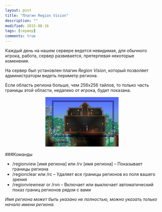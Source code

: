 ```yaml
---
layout: post
title: "Плагин Region Vision"
description: ""
modified: 2015-08-16
tags: [сервер]
comments: true
---
```


Каждый день на нашем сервере ведется невидимая, для обычного игрока, работа, сервер развивается, претерпевая некоторые изменения.

На сервер был установлен плагин *Region Vision*, который позволяет администраторм видеть периметр региона.

Если область региона больше, чем 256x256 тайлов, то только часть границы этой области, недалеко от игрока, будет показана.
<!-- more -->

<div align="center"><figure>
	<a href="/images/posts/terraria-tshock-region-vision/RegionVision.png"><img src="/images/posts/terraria-tshock-region-vision/RegionVision_m.png" alt=""></a>
</figure></div>

###Команды
* /regionview [имя региона] или /rv [имя региона] – Показывает границы региона
* /regionclear или /rc – Удаляет все границы регионов из поля вашего зрения
* /regionviewnear or /rvn – Включает или выключает автоматический показ границ регионов рядом с вами

*Имя региона может быть указано не полностью, можно указать только начало имени региона.*
